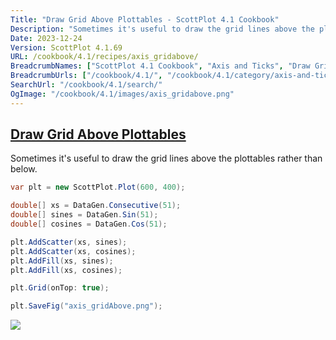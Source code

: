 ```yaml
---
Title: "Draw Grid Above Plottables - ScottPlot 4.1 Cookbook"
Description: "Sometimes it's useful to draw the grid lines above the plottables rather than below."
Date: 2023-12-24
Version: ScottPlot 4.1.69
URL: /cookbook/4.1/recipes/axis_gridabove/
BreadcrumbNames: ["ScottPlot 4.1 Cookbook", "Axis and Ticks", "Draw Grid Above Plottables"]
BreadcrumbUrls: ["/cookbook/4.1/", "/cookbook/4.1/category/axis-and-ticks", "/cookbook/4.1/recipes/axis_gridabove/"]
SearchUrl: "/cookbook/4.1/search/"
OgImage: "/cookbook/4.1/images/axis_gridabove.png"
---
```


<h2><a id='draw-grid-above-plottables' href='/cookbook/4.1/recipes/axis_gridabove/'>Draw Grid Above Plottables</a></h2>

Sometimes it's useful to draw the grid lines above the plottables rather than below.

```cs
var plt = new ScottPlot.Plot(600, 400);

double[] xs = DataGen.Consecutive(51);
double[] sines = DataGen.Sin(51);
double[] cosines = DataGen.Cos(51);

plt.AddScatter(xs, sines);
plt.AddScatter(xs, cosines);
plt.AddFill(xs, sines);
plt.AddFill(xs, cosines);

plt.Grid(onTop: true);

plt.SaveFig("axis_gridAbove.png");
```

<img src='../../images/axis_gridabove.png' class='d-block mx-auto my-5' />


